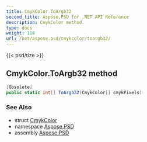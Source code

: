 ```yaml
---
title: CmykColor.ToArgb32
second_title: Aspose.PSD for .NET API Reference
description: CmykColor method. 
type: docs
weight: 110
url: /net/aspose.psd/cmykcolor/toargb32/
---
```

{{< psd/tize >}}
## CmykColor.ToArgb32 method

```csharp
[Obsolete]
public static int[] ToArgb32(CmykColor[] cmykPixels)
```

### See Also

* struct [CmykColor](../)
* namespace [Aspose.PSD](../../cmykcolor/)
* assembly [Aspose.PSD](../../../)


